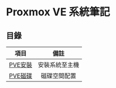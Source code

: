 # Proxmox VE 系統筆記

## 目錄
| 項目 | 備註 |
|:----:|:----:|
| [PVE安裝](./install_pve.md) | 安裝系統至主機 |
| [PVE磁碟](./disk.md) | 磁碟空間配置 |
